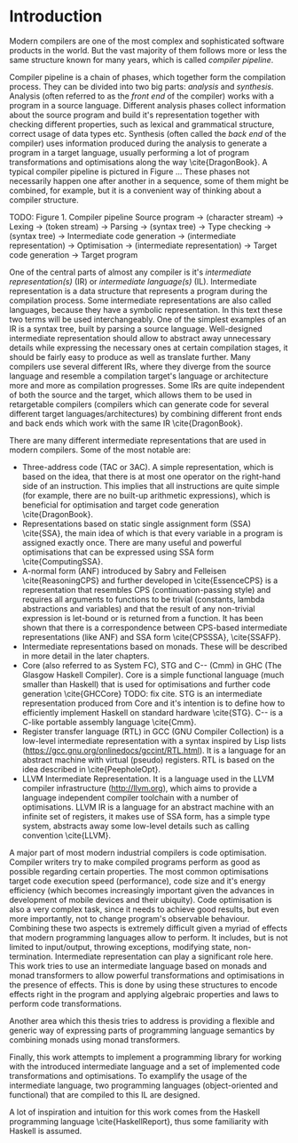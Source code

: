 # Introduction

Modern compilers are one of the most complex and sophisticated software
products in the world. But the vast majority of them follows more or less the
same structure known for many years, which is called *compiler pipeline*.

Compiler pipeline is a chain of phases, which together form the compilation
process. They can be divided into two big parts: *analysis* and *synthesis*.
Analysis (often referred to as the *front end* of the compiler) works with a
program in a source language. Different analysis phases collect information
about the source program and build it's representation together with checking
different properties, such as lexical and grammatical structure, correct usage
of data types etc. Synthesis (often called the *back end* of the compiler) uses
information produced during the analysis to generate a program in a target
language, usually performing a lot of program transformations and optimisations
along the way \cite{DragonBook}.
A typical compiler pipeline is pictured in Figure ... These phases not
necessarily happen one after another in a sequence, some of them might be
combined, for example, but it is a convenient way of thinking about a compiler
structure.

TODO: Figure 1. Compiler pipeline
   Source program
-> (character stream) -> Lexing
-> (token stream) -> Parsing
-> (syntax tree) -> Type checking
-> (syntax tree) -> Intermediate code generation
-> (intermediate representation) -> Optimisation
-> (intermediate representation) -> Target code generation
-> Target program

One of the central parts of almost any compiler is it's *intermediate
representation(s)* (IR) or *intermediate language(s)* (IL). Intermediate
representation is a data structure that represents a program during the
compilation process. Some intermediate representations are also called
languages, because they have a symbolic representation. In this text these two
terms will be used interchangeably. One of the simplest examples of an IR is a
syntax tree, built by parsing a source language. Well-designed intermediate
representation should allow to abstract away unnecessary details while
expressing the necessary ones at certain compilation stages, it should be
fairly easy to produce as well as translate further. Many compilers use several
different IRs, where they diverge from the source language and resemble a
compilation target's language or architecture more and more as compilation
progresses. Some IRs are quite independent of both the source and the target,
which allows them to be used in retargetable compilers (compilers which can
generate code for several different target languages/architectures) by
combining different front ends and back ends which work with the same IR
\cite{DragonBook}.

There are many different intermediate representations that are used in modern
compilers. Some of the most notable are:

* Three-address code (TAC or 3AC). A simple representation, which is based on
  the idea, that there is at most one operator on the right-hand side of an
  instruction. This implies that all instructions are quite simple (for example,
  there are no built-up arithmetic expressions), which is beneficial for
  optimisation and target code generation \cite{DragonBook}.
* Representations based on static single assignment form (SSA) \cite{SSA}, the
  main idea of which is that every variable in a program is assigned exactly
  once. There are many useful and powerful optimisations that can be expressed
  using SSA form \cite{ComputingSSA}.
* A-normal form (ANF) introduced by Sabry and Felleisen \cite{ReasoningCPS} and
  further developed in \cite{EssenceCPS} is a representation that resembles CPS
  (continuation-passing style) and requires all arguments to functions to be
  trivial (constants, lambda abstractions and variables) and that the result of
  any non-trivial expression is let-bound or is returned from a function. It has
  been shown that there is a correspondence between CPS-based intermediate
  representations (like ANF) and SSA form \cite{CPSSSA}, \cite{SSAFP}.
* Intermediate representations based on monads. These will be described in more
  detail in the later chapters.
* Core (also referred to as System FC), STG and C-- (Cmm) in GHC (The Glasgow
  Haskell Compiler). Core is a simple functional language (much smaller than
  Haskell) that is used for optimisations and further code generation
  \cite{GHCCore} TODO: fix cite. STG is an intermediate representation produced
  from Core and it's intention is to define how to efficiently implement
  Haskell on standard hardware \cite{STG}. C-- is a C-like portable assembly
  language \cite{Cmm}.
* Register transfer language (RTL) in GCC (GNU Compiler Collection) is a
  low-level intermediate representation with a syntax inspired by Lisp lists
  (<https://gcc.gnu.org/onlinedocs/gccint/RTL.html>). It is a language for an
  abstract machine with virtual (pseudo) registers. RTL is based on the idea
  described in \cite{PeepholeOpt}.
* LLVM Intermediate Representation. It is a language used in the LLVM compiler
  infrastructure (<http://llvm.org>), which aims to provide a language
  independent compiler toolchain with a number of optimisations. LLVM IR is a
  language for an abstract machine with an infinite set of registers, it makes
  use of SSA form, has a simple type system, abstracts away some low-level
  details such as calling convention \cite{LLVM}.


A major part of most modern industrial compilers is code optimisation. Compiler
writers try to make compiled programs perform as good as possible regarding
certain properties. The most common optimisations target code execution speed
(performance), code size and it's energy efficiency (which becomes increasingly
important given the advances in development of mobile devices and their
ubiquity). Code optimisation is also a very complex task, since it needs to
achieve good results, but even more importantly, not to change program's
observable behaviour. Combining these two aspects is extremely difficult given
a myriad of effects that modern programming languages allow to perform. It
includes, but is not limited to input/output, throwing exceptions, modifying
state, non-termination. Intermediate representation can play a significant role
here. This work tries to use an intermediate language based on monads and monad
transformers to allow powerful transformations and optimisations in the
presence of effects. This is done by using these structures to encode effects
right in the program and applying algebraic properties and laws to perform code
transformations.

Another area which this thesis tries to address is providing a flexible and
generic way of expressing parts of programming language semantics by combining
monads using monad transformers.

Finally, this work attempts to implement a programming library for working with
the introduced intermediate language and a set of implemented code
transformations and optimisations. To examplify the usage of the intermediate
language, two programming languages (object-oriented and functional) that are
compiled to this IL are designed.

A lot of inspiration and intuition for this work comes from the Haskell
programming language \cite{HaskellReport}, thus some familiarity with Haskell
is assumed.

